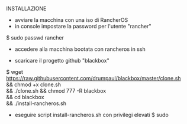 INSTALLAZIONE

- avviare la macchina con una iso di RancherOS
- in console impostare la password per l'utente "rancher"

$ sudo passwd rancher

- accedere alla macchina bootata con rancheros in ssh

- scaricare il progetto github "blackbox"

$ wget https://raw.githubusercontent.com/drumpaul/blackbox/master/clone.sh \
&& chmod +x clone.sh \
&& ./clone.sh && chmod 777 -R blackbox \
&& cd blackbox \
&& ./install-rancheros.sh

- eseguire script install-rancheros.sh con privilegi elevati
$ sudo 
